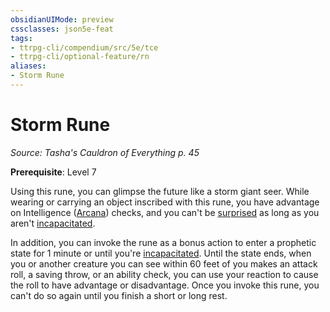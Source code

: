 ```yaml
---
obsidianUIMode: preview
cssclasses: json5e-feat
tags:
- ttrpg-cli/compendium/src/5e/tce
- ttrpg-cli/optional-feature/rn
aliases:
- Storm Rune
---
```

# Storm Rune
*Source: Tasha's Cauldron of Everything p. 45*  

**Prerequisite**: Level 7

Using this rune, you can glimpse the future like a storm giant seer. While wearing or carrying an object inscribed with this rune, you have advantage on Intelligence ([Arcana](/3-Mechanics/CLI/Rules/skills.md#Arcana)) checks, and you can't be [surprised](/3-Mechanics/CLI/Rules/conditions.md#Surprised) as long as you aren't [incapacitated](/3-Mechanics/CLI/Rules/conditions.md#Incapacitated).

In addition, you can invoke the rune as a bonus action to enter a prophetic state for 1 minute or until you're [incapacitated](/3-Mechanics/CLI/Rules/conditions.md#Incapacitated). Until the state ends, when you or another creature you can see within 60 feet of you makes an attack roll, a saving throw, or an ability check, you can use your reaction to cause the roll to have advantage or disadvantage. Once you invoke this rune, you can't do so again until you finish a short or long rest.